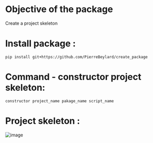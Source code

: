 # Objective of the package 
Create a project skeleton

# Install package : 
```
pip install git+https://github.com/PierreBeylard/create_package
```

# Command - constructor project skeleton: 
```
constructor project_name pakage_name script_name
```


# Project skeleton : 

![image](https://user-images.githubusercontent.com/52000641/133406259-2c653039-2b00-4a56-8b52-917a37728c50.png)

